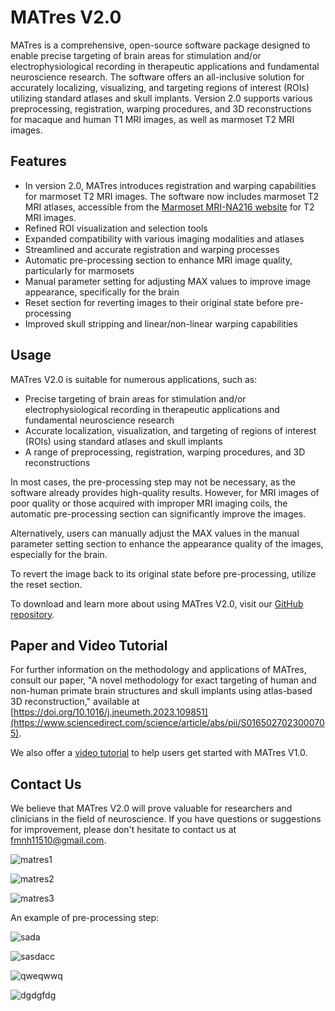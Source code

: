 # MATres V2.0

MATres is a comprehensive, open-source software package designed to enable precise targeting of brain areas for stimulation and/or electrophysiological recording in therapeutic applications and fundamental neuroscience research. The software offers an all-inclusive solution for accurately localizing, visualizing, and targeting regions of interest (ROIs) utilizing standard atlases and skull implants. Version 2.0 supports various preprocessing, registration, warping procedures, and 3D reconstructions for macaque and human T1 MRI images, as well as marmoset T2 MRI images.

## Features

* In version 2.0, MATres introduces registration and warping capabilities for marmoset T2 MRI images. The software now includes marmoset T2 MRI atlases, accessible from the [Marmoset MRI-NA216 website](https://dataportal.brainminds.jp/marmoset-mri-na216) for T2 MRI images.
* Refined ROI visualization and selection tools
* Expanded compatibility with various imaging modalities and atlases
* Streamlined and accurate registration and warping processes
* Automatic pre-processing section to enhance MRI image quality, particularly for marmosets
* Manual parameter setting for adjusting MAX values to improve image appearance, specifically for the brain
* Reset section for reverting images to their original state before pre-processing
* Improved skull stripping and linear/non-linear warping capabilities

## Usage

MATres V2.0 is suitable for numerous applications, such as:

* Precise targeting of brain areas for stimulation and/or electrophysiological recording in therapeutic applications and fundamental neuroscience research
* Accurate localization, visualization, and targeting of regions of interest (ROIs) using standard atlases and skull implants
* A range of preprocessing, registration, warping procedures, and 3D reconstructions

In most cases, the pre-processing step may not be necessary, as the software already provides high-quality results. However, for MRI images of poor quality or those acquired with improper MRI imaging coils, the automatic pre-processing section can significantly improve the images.

Alternatively, users can manually adjust the MAX values in the manual parameter setting section to enhance the appearance quality of the images, especially for the brain.

To revert the image back to its original state before pre-processing, utilize the reset section.

To download and learn more about using MATres V2.0, visit our [GitHub repository](https://github.com/fmnh/MATres).

## Paper and Video Tutorial

For further information on the methodology and applications of MATres, consult our paper, "A novel methodology for exact targeting of human and non-human primate brain structures and skull implants using atlas-based 3D reconstruction," available at [https://doi.org/10.1016/j.jneumeth.2023.109851](https://www.sciencedirect.com/science/article/abs/pii/S0165027023000705).

We also offer a [video tutorial](https://www.youtube.com/watch?v=V7A9hZUE7-w) to help users get started with MATres V1.0.

## Contact Us

We believe that MATres V2.0 will prove valuable for researchers and clinicians in the field of neuroscience. If you have questions or suggestions for improvement, please don't hesitate to contact us at [fmnh11510@gmail.com](mailto:fmnh11510@gmail.com).


![matres1](https://github.com/fmnh/MATres-V2.0/assets/130893427/cc59d876-8086-4e8b-a0f7-ffbb136ef7cd)

![matres2](https://github.com/fmnh/MATres-V2.0/assets/130893427/7e54276d-d2c3-4c0b-afd5-3c1739c2d043)

![matres3](https://github.com/fmnh/MATres-V2.0/assets/130893427/62bff420-ccdc-4b05-b661-0682555281d3)



An example of pre-processing step:

![sada](https://github.com/fmnh/MATres-V2.0/assets/130893427/7f0ddb05-881a-4f8e-8581-f5f55562f2b2)

![sasdacc](https://github.com/fmnh/MATres-V2.0/assets/130893427/d774a728-056b-40bc-869f-abf84adfa298)

![qweqwwq](https://github.com/fmnh/MATres-V2.0/assets/130893427/d509314f-70a7-4fbf-86ac-fbc60b5fdbf1)

![dgdgfdg](https://github.com/fmnh/MATres-V2.0/assets/130893427/4b5a137e-4955-4509-86a2-9df2dbf34c0e)

